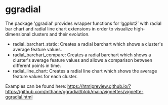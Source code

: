 # ggradial

The package 'ggradial' provides wrapper functions for ‘ggplot2’ with radial bar chart and radial line chart extensions in order to visualize high-dimensional clusters and their evolution.

* radial_barchart_static: Creates a radial barchart which shows a cluster's average feature values.
* radial_barchart_compare: Creates a radial barchart which shows a cluster's average feature values and allows a comparison between different points in time. 
* radial_line_chart: Creates a radial line chart which shows the average feature values for each cluster.

Examples can be found here: https://htmlpreview.github.io/?https://github.com/mthane/ggradial/blob/main/vignettes/vignette-ggradial.html
